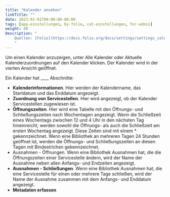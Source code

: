 ```yaml
---
title: "Kalender ansehen"
linkTitle: ""
date: 2023-02-01T00:00:00-00:00
tags: [app-einstellungen, by-folio, cat-einstellungen, for-admin]
weight: 40
Description: "
    Quellen: [Folio](https://docs.folio.org/docs/settings/settings_calendar/settings_calendar/#view-a-calendar) <!-- & [GBV](https://info.gebev.de/display/FOLIOGBVEXTERN/Einstellungen+(Kalender):+Kalender+ansehen) -->
    "
---
```


Um einen Kalender anzuzeigen, unter Alle Kalender oder Aktuelle Kalenderzuordnungen auf den Kalender klicken. Der Kalender wird in der vierten Ansicht geöffnet.

Ein Kalender hat \_\_\_\_ Abschnitte:

* **Kalenderinformationen**. Hier werden der Kalendername, das Startdatum und das Enddatum angezeigt.
* **Zuordnung von Servicestellen**. Hier wird angezeigt, ob der Kalender Servicestellen zugewiesen ist.
* **Öffnungszeiten**. Hier wird eine Tabelle mit den Öffnungs- und Schließungszeiten nach Wochentagen angezeigt.
    Wenn die Schließzeit eines Wochentags zwischen 12 und 4 Uhr in den nächsten Tag hineinreicht, werden sowohl die Öffnungs- als auch die Schließzeit am ersten Wochentag angezeigt. Diese Zeiten sind mit einem \* gekennzeichnet.
    Wenn eine Bibliothek an mehreren Tagen 24 Stunden geöffnet ist, werden die Öffnungs- und Schließungszeiten an diesen Tagen mit Bindestrichen gekennzeichnet.
* Ausnahmen - Öffnungen. Wenn eine Bibliothek Ausnahmen hat, die die Öffnungszeiten einer Servicestelle ändern, wird der Name der Ausnahme neben allen Anfangs- und Endzeiten angezeigt.
* **Ausnahmen - Schließungen**. Wenn eine Bibliothek Ausnahmen hat, die eine Servicestelle für einen oder mehrere Tage schließen, wird der Name der Ausnahme zusammen mit dem Anfangs- und Enddatum angezeigt.
* **Metadaten erfassen**
